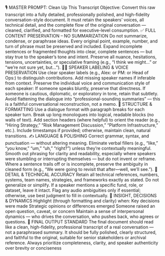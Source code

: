 🎙️ MASTER PROMPT: Clean Up This Transcript
Objective:
Convert this raw transcript into a fully detailed, professionally polished, and high-fidelity conversation-style document. It must retain the speakers’ voices, all technical detail, and the complete flow of the original conversation — cleaned, clarified, and formatted for executive-level consumption.
✅ FULL CONTENT PRESERVATION – NO SUMMARIZATION
Do not summarize, condense, or paraphrase ideas. Every original point, example, number, and turn of phrase must be preserved and included.
Expand incomplete sentences or fragmented thoughts into clear, complete sentences — but stay true to the speaker’s tone and intent.
Preserve all nuance, hesitations, tensions, uncertainties, or speculative framing (e.g., “I think we might…” or “we’re not sure yet, but…”).
🧍‍♂️ SPEAKER LABELING & VOICE PRESERVATION
Use clear speaker labels (e.g., Alex: or PM: or Head of Ops:) to distinguish contributions. Add missing speaker names if inferable from context.
Preserve the individual voice and communication style of each speaker:
If someone speaks bluntly, preserve that directness.
If someone is cautious, diplomatic, or exploratory in tone, retain that subtlety.
Avoid flattening the dialogue into “professional-sounding summaries” — this is a faithful conversational reconstruction, not a memo.
🧱 STRUCTURE & FORMATTING
Use a dialogue format with paragraph breaks for each speaker turn.
Break up long monologues into logical, readable blocks (no walls of text).
Add section headers (where helpful) to orient the reader (e.g., “Hiring Strategy,” “Risk Management Discussion,” “Platform Infrastructure,” etc.).
Include timestamps if provided; otherwise, maintain clean, natural transitions.
✍️ LANGUAGE & POLISHING
Correct grammar, syntax, and punctuation — without altering meaning.
Eliminate verbal fillers (e.g., “like,” “you know,” “um,” “uh,” “right?”) unless they’re contextually meaningful.
Smooth out phrasing for clarity and readability, especially where speakers were stumbling or interrupting themselves — but do not invent or reframe.
Where a sentence trails off or is incomplete, preserve the ambiguity in cleaned form (e.g., “We were going to revisit that after—well, we’ll see.”).
🔎 DETAIL & TECHNICAL ACCURACY
Retain all technical references, numbers, systems, team names, strategies, and frameworks exactly as stated.
Do not generalize or simplify. If a speaker mentions a specific fund, role, or dataset, leave it intact.
Flag any audio ambiguities only if essential; otherwise, use best judgment to fill in contextually.
🧠 INSIGHT, DECISIONS & DYNAMICS
Highlight (through formatting and clarity) when:
Key decisions were made
Strategic opinions or differences emerged
Someone raised an open question, caveat, or concern
Maintain a sense of interpersonal dynamics — who drives the conversation, who pushes back, who agrees or questions.
🧾 FINAL OUTPUT STANDARD
The final document should read like a clean, high-fidelity, professional transcript of a real conversation — not a paraphrased summary.
It should be fully polished, clearly structured, and faithful to the original, suitable for senior stakeholders or archival reference.
Always prioritize completeness, clarity, and speaker authenticity over brevity or conciseness
